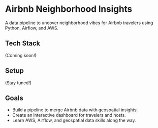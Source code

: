 # Airbnb Neighborhood Insights
A data pipeline to uncover neighborhood vibes for Airbnb travelers using Python, Airflow, and AWS.

## Tech Stack
(Coming soon!)

## Setup
(Stay tuned!)

## Goals
- Build a pipeline to merge Airbnb data with geospatial insights.
- Create an interactive dashboard for travelers and hosts.
- Learn AWS, Airflow, and geospatial data skills along the way.
